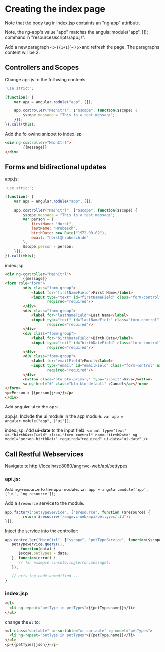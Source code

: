 # Creating the index page

Note that the body tag in index.jsp containts an "ng-app" attribute.

Note, the ng-app's value "app" matches the angular.module("app", []); command in "resources/scripts/app.js".

Add a new paragraph `<p>{{1+1}}</p>` and refresh the page. The paragraphs content will be 2.

## Controllers and Scopes

Change app.js to the following contents:

```JavaScript
'use strict';

(function() {
    var app = angular.module("app", []);

    app.controller("MainCtrl", ["$scope", function($scope) {
        $scope.message = "This is a test message";
    }]);
}).call(this);
```

Add the following snippet to index.jsp:

```HTML
<div ng-controller="MainCtrl">
        {{message}}
</div>
```

## Forms and bidirectional updates

app.js:

```JavaScript
'use strict';

(function() {
    var app = angular.module("app", []);

    app.controller("MainCtrl", ["$scope", function($scope) {
        $scope.message = "This is a test message";
        var person = {
            firstName: "Horst",
            lastName: "Hrubesch",
            birthDate: new Date("1972-09-02"),
            email: "horst@hrubesch.de"
        };
        $scope.person = person;
    }]);
}).call(this);
```

index.jsp

```HTML
<div ng-controller="MainCtrl">
        {{message}}
<form role="form">
        <div class="form-group">
            <label for="firstNameField">First Name</label>
            <input type="text" id="firstNameField" class="form-control" name="firstName" ng-model="person.firstName"
                   required="required"/>
        </div>
        <div class="form-group">
            <label for="lastNameField">Last Name</label>
            <input type="text" id="lastNameField" class="form-control" name="lastName" ng-model="person.lastName"
                   required="required"/>
        </div>
        <div class="form-group">
            <label for="birthDateField">Birth Date</label>
            <input type="text" id="birthDateField" class="form-control" name="birthDate" ng-model="person.birthDate"
                   required="required"/>
        </div>
        <div class="form-group">
            <label for="emailField">Email</label>
            <input type="email" id="emailField" class="form-control" name="email" ng-model="person.email"
                   required="required"/>
        </div>
        <button class="btn btn-primary" type="submit">Save</button>
        <a ng-href="#" class="btn btn-default" >Cancel</a></form>
</form>
<p>Person = {{person|json}}</p>
</div>
```

Add angular-ui to the app:

app.js: Include the ui module in the app module. ``var app = angular.module("app", ['ui']);``

index.jsp: Add **ui-date** to the input field. ``<input type="text" id="birthDateField" class="form-control" name="birthDate" ng-model="person.birthDate" required="required" ui-date="ui-date" />``


## Call Restful Webservices

Navigate to http://localhost:8080/angmvc-web/api/pettypes

### api.js:

Add ng-resource to the app module. ``var app = angular.module("app", ['ui', 'ng-resource']);``

Add a ``$resource`` service to the module.

```JavaScript
app.factory("petTypeService", ["$resource", function ($resource) {
        return $resource("/angmvc-web/api/pettypes/:id");
}]);
```

Inject the service into the controller:

```JavaScript
app.controller("MainCtrl", ["$scope", "petTypeService", function($scope, petTypeService) {
   petTypeService.query({},
       function(data) {
      $scope.petTypes = data;
   }, function(error) {
      // for example console.log(error.message);
   });

   // existing code unmodified ...
}
```

### index.jsp

```HTML
<ul>
  <li ng-repeat="petType in petTypes">{{petType.name}}</li>
</ul>
```

change the ``ul`` to:

```HTML
<ul class="sortable" ui-sortable="ui-sortable" ng-model="petTypes">
  <li ng-repeat="petType in petTypes">{{petType.name}}</li>
</ul>
<p>{{petTypes|json}}</p>
```
